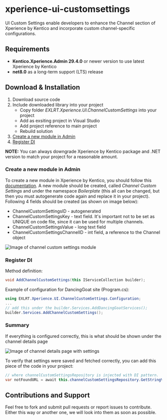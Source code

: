 # xperience-ui-customsettings
UI Custom Settings enable developers to enhance the Channel section of Xperience by Kentico and incorporate custom channel-specific configurations.

## Requirements
* **Kentico.Xperience.Admin 29.4.0** or newer version to use latest Xperience by Kentico
* **net8.0** as a long-term support (LTS) release

## Download & Installation
1. Download source code
2. Include downloaded library into your project
    * Copy folder _EXLRT.Xperience.UI.ChannelCustomSettings_ into your project
    * Add as exsiting project in Visual Studio
    * Add project reference to main project
    * Rebuild solution
3. [Create a new module in Admin](#create-a-new-module-in-admin)
4. [Register DI](#register-di)

**NOTE:** You can always downgrade Xperience by Kentico package and .NET version to match your project for a reasonable amount.

### Create a new module in Admin

To create a new module in Xperience by Kentico, you should follow this [documentation](https://docs.kentico.com/developers-and-admins/customization/object-types). A new module should be created, called _Channel Custom Settings_ and under the namespace _Boilerplate_ (this all can be changed, but then you must autogenerate code again and replace it in your project). Following 4 fields should be created (as shown on image below):
* ChannelCustomSettingsID - autogenerated
* ChannelCustomSettingsKey - text field. It's important not to be set as UNIQUE on code file, since it can be used for multiple channels.
* ChannelCustomSettingsValue - long text field
* ChannelCustomSettingsChannelID - int field, a reference to the Channel object

![Image of channel custom settings module](https://github.com/drilic/xperience-ui-customsettings/blob/master/documentation/custom_module.png)


### Register DI

Method definition:
```csharp
void AddChannelCustomSettings(this IServiceCollection builder);
```
Example of configuration for DancingGoat site (Program.cs):
```csharp
using EXLRT.Xperience.UI.ChannelCustomSettings.Configuration;
...
// add this under the builder.Services.AddDancingGoatServices();
builder.Services.AddChannelCustomSettings();
```

### Summary
If everything is configured correctly, this is what should be shown under the channel details page

![Image of channel details page with settings](https://github.com/drilic/xperience-ui-customsettings/blob/master/documentation/settings_view.png)

To verify that settings were saved and fetched correctly, you can add this piece of the code in your project:

```csharp
// where channelCustomSettingsRepository is injected with DI pattern.
var notFoundURL = await this.channelCustomSettingsRepository.GetStringValueAsync("Pages.NotFoundURL");
```

## Contributions and Support
Feel free to fork and submit pull requests or report issues to contribute. Either this way or another one, we will look into them as soon as possible. 